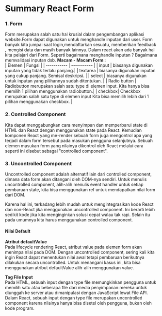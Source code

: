 # Summary React Form

### 1. Form

Form merupakan salah satu hal krusial dalam pengembangan
aplikasi website.Form dapat digunakan untuk menghandle inputan
dari user.
Form banyak kita jumpai saat login,mendaftarkan sesuatu,
memberikan feedback , mengisi data dan masih banyak lainnya.
Dalam react akan ada banyak hal kita pelajari dari Form. Seperti
bagaimana menghandle inputan ? Bagaimana memvalidasi inputan
dsb.
**Macam - Macam Form :**  
 | Elemen | Fungsi |
| ----------- | ----------- |
| input | biasanya digunakan inputan yang tidak terlalu panjang.|
| textarea | biasanya digunakan inputan yang cukup panjang. Semisal deskripsi. |
| select | biasanya digunakan untuk inputan yang pilihannya sudah ditentukan. |
| Radio button | Radiobutton merupakan salah satu type di elemen input. Kita hanya bisa memilih 1 pilihan menggunakan radiobutton.|
| checkbox| Checkbox merupakan salah satu type di elemen input Kita bisa memilih lebih dari 1 pilihan menggunakan checkbox. |

### 2. Controlled Component

Kita dapat menggabungkan cara menyimpan dan memperbarui state di HTML dan React dengan menggunakan state pada React. Kemudian komponen React yang me-render sebuah form juga mengontrol apa yang terjadi dalam form tersebut pada masukan pengguna selanjutnya.
Sebuah elemen masukan form yang nilainya dikontrol oleh React melalui cara seperti ini disebut sebagai "controlled component".

### 3. Uncontrolled Component

Uncontrolled component adalah alternatif lain dari controlled
component, dimana data form akan ditangani oleh DOM-nya
sendiri. Untuk menulis uncontrolled component, alih-alih menulis
event handler untuk setiap pembaruan state, kita bisa
menggunakan ref untuk mendapatkan nilai form dari DOM.

Karena hal ini, terkadang lebih mudah untuk mengintegrasikan
kode React dan non-React jika menggunakan uncontrolled
component. Ini berarti lebih sedikit kode jika kita menginginkan
solusi cepat walau tak rapi. Selain itu pada umumnya kita harus
menggunakan controlled component.

#### Nilai Default

**Atribut defaultValue**  
Pada lifecycle rendering React, atribut value pada elemen form
akan menimpa nilai pada DOM. Dengan uncontrolled component,
sering kali kita ingin React dapat menentukan nilai awal tetapi
pembaruan berikutnya dilakukan secara uncontrolled. Untuk
menangani kasus ini, kita bisa menggunakan atribut defaultValue
alih-alih menggunakan value.

**Tag File Input**  
Pada HTML, sebuah input dengan type file memungkinkan pengguna
untuk memilih satu atau beberapa flle dari media penyimpanan
mereka untuk diunggah ke server atau dimanipulasi dengan
JavaScript lewat File API.
Dalam React, sebuah input dengan type file merupakan
uncontrolled component karena nilainya hanya bisa disetel oleh
pengguna, bukan oleh kode program.
